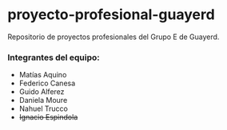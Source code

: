 # proyecto-profesional-guayerd

Repositorio de proyectos profesionales del Grupo E de Guayerd.

### Integrantes del equipo:
- Matías Aquino
- Federico Canesa
- Guido Alferez
- Daniela Moure
- Nahuel Trucco
- <del>Ignacio Espindola</del>


